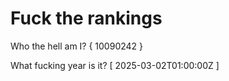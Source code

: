 # Fuck the rankings

Who the hell am I?
{ 10090242 }

What fucking year is it?
[ 2025-03-02T01:00:00Z ]
